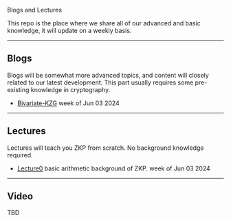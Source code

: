 Blogs and Lectures

This repo is the place where we share all of our advanced and basic knowledge, it will update on a weekly basis.




---
## Blogs
Blogs will be somewhat more advanced topics, and content will closely related to our latest development. This part usually requires some pre-existing knowledge in cryptography.
- [Bivariate-KZG](./bi-kzg.md) week of Jun 03 2024

---
## Lectures
Lectures will teach you ZKP from scratch. No background knowledge required.
- [Lecture0](./lectures/lecture0.md) basic arithmetic background of ZKP. week of Jun 03 2024

---

## Video
TBD
